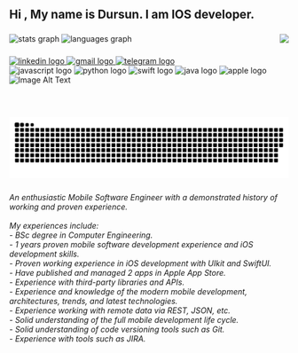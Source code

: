 <h2 align="left">Hi , My name is Dursun. I am IOS developer.</h2>

###

<div align="left">
  <img src="https://github-readme-stats.vercel.app/api?hide_title=false&hide_rank=false&show_icons=true&include_all_commits=true&count_private=true&disable_animations=false&theme=radical&locale=en&hide_border=true&username=DursunYildiz" height="150" alt="stats graph"  />
  <img src="https://github-readme-stats.vercel.app/api/top-langs?locale=en&hide_title=false&layout=default%20&card_width=320&langs_count=5&theme=radical&hide_border=true&username=DursunYildiz" height="150" alt="languages graph"  />
  <img align="right" height="150" src="https://avatars.githubusercontent.com/u/55432831?s=400&u=cf2a291e5b85cee8fc3fbc8563cb26ea45c7484b&v=4"  />
</div>

###

<div align="left">
  <a href="https://www.linkedin.com/in/dursunyıldız/" target="_blank">
    <img src="https://img.shields.io/static/v1?message=LinkedIn&logo=linkedin&label=&color=0077B5&logoColor=white&labelColor=&style=for-the-badge" height="40" alt="linkedin logo"  />
  </a>
  <a href="mailto:dursuny14@gmail.com" target="_blank">
    <img src="https://img.shields.io/static/v1?message=Gmail&logo=gmail&label=&color=D14836&logoColor=white&labelColor=&style=for-the-badge" height="40" alt="gmail logo"  />
  </a>
  <a href="https://t.me/drs0638" target="_blank">
    <img src="https://img.shields.io/static/v1?message=Telegram&logo=telegram&label=&color=2CA5E0&logoColor=white&labelColor=&style=for-the-badge" height="40" alt="telegram logo"  />
  </a>
</div>



<div align="left" style="pointer-events:none !important">
<img src="https://cdn.jsdelivr.net/gh/devicons/devicon/icons/javascript/javascript-original.svg" style="pointer-events:none" height="30" width="42" alt="javascript logo"  />
  <img src="https://cdn.jsdelivr.net/gh/devicons/devicon/icons/python/python-original.svg" height="30" width="42" alt="python logo"  />
  <img src="https://cdn.jsdelivr.net/gh/devicons/devicon/icons/swift/swift-original.svg" height="30" width="42" alt="swift logo"  />
  <img src="https://cdn.jsdelivr.net/gh/devicons/devicon/icons/java/java-original.svg" height="30" width="42" alt="java logo"  />
  <img src="https://cdn.jsdelivr.net/gh/devicons/devicon/icons/apple/apple-original.svg" height="30" width="42" alt="apple logo" pointer-events: none/>
  <picture>
  <img alt="Image Alt Text" src="https://cdn.jsdelivr.net/gh/devicons/devicon/icons/java/java-original.svg" height="30" width="42">
</picture>
</div>

###

<br clear="both">

<img src="https://raw.githubusercontent.com/DursunYildiz/DursunYildiz/b22ce8ba7c89b1b064e5cdadce4fb9140bdef141/snake.svg" alt="Snake animation" />

###

<h6 align="left">An enthusiastic Mobile Software Engineer with a demonstrated history of working and proven experience.<br><br>My experiences include:<br>- BSc degree in Computer Engineering.<br>- 1 years proven mobile software development experience and iOS development skills.<br>- Proven working experience in iOS development with UIkit and SwiftUI.<br>- Have published and managed 2 apps in Apple App Store.<br>- Experience with third-party libraries and APIs.<br>- Experience and knowledge of the modern mobile development, architectures, trends, and latest technologies.<br>- Experience working with remote data via REST, JSON, etc.<br>- Solid understanding of the full mobile development life cycle.<br>- Solid understanding of code versioning tools such as Git.<br>- Experience with tools such as JIRA.</h6>

###

